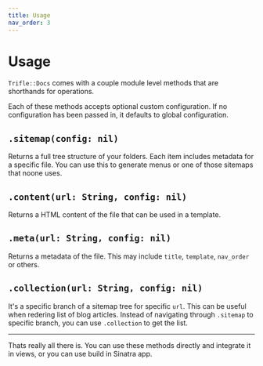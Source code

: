 ```yaml
---
title: Usage
nav_order: 3
---
```


# Usage

`Trifle::Docs` comes with a couple module level methods that are shorthands for operations.

Each of these methods accepts optional custom configuration. If no configuration has been passed in, it defaults to global configuration.

## `.sitemap(config: nil)`

Returns a full tree structure of your folders. Each item includes metadata for a specific file. You can use this to generate menus or one of those sitemaps that noone uses.

## `.content(url: String, config: nil)`

Returns a HTML content of the file that can be used in a template.

## `.meta(url: String, config: nil)`

Returns a metadata of the file. This may include `title`, `template`, `nav_order` or others.

## `.collection(url: String, config: nil)`

It's a specific branch of a sitemap tree for specific `url`. This can be useful when redering list of blog articles. Instead of navigating through `.sitemap` to specific branch, you can use `.collection` to get the list.

---
Thats really all there is. You can use these methods directly and integrate it in views, or you can use build in Sinatra app.